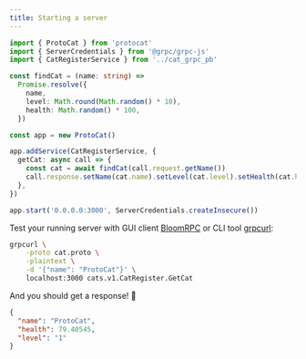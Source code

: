 ```yaml
---
title: Starting a server
---
```


```typescript
import { ProtoCat } from 'protocat'
import { ServerCredentials } from '@grpc/grpc-js'
import { CatRegisterService } from '../cat_grpc_pb'

const findCat = (name: string) =>
  Promise.resolve({
    name,
    level: Math.round(Math.random() * 10),
    health: Math.random() * 100,
  })

const app = new ProtoCat()

app.addService(CatRegisterService, {
  getCat: async call => {
    const cat = await findCat(call.request.getName())
    call.response.setName(cat.name).setLevel(cat.level).setHealth(cat.health)
  },
})

app.start('0.0.0.0:3000', ServerCredentials.createInsecure())
```

Test your running server with GUI client [BloomRPC](https://github.com/uw-labs/bloomrpc) or CLI tool [grpcurl](https://github.com/fullstorydev/grpcurl):

```bash
grpcurl \
    -proto cat.proto \
    -plaintext \
    -d '{"name": "ProtoCat"}' \
    localhost:3000 cats.v1.CatRegister.GetCat
```

And you should get a response! 🎉

```json
{
  "name": "ProtoCat",
  "health": 79.40545,
  "level": "1"
}
```
